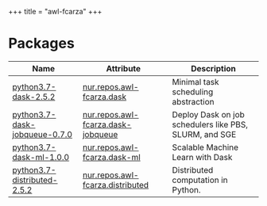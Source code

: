 
+++
title = "awl-fcarza"
+++

# Packages

Name | Attribute | Description
-----|-----------|------------
[python3.7-dask-2.5.2](https://github.com/ContinuumIO/dask/)|[nur.repos.awl-fcarza.dask](https://github.com/nix-community/nur-combined/tree/master/repos/awl-fcarza/pkgs/development/python-modules/dask/default.nix#L39)|Minimal task scheduling abstraction
[python3.7-dask-jobqueue-0.7.0](https://github.com/dask/dask-jobqueue)|[nur.repos.awl-fcarza.dask-jobqueue](https://github.com/nix-community/nur-combined/tree/master/repos/awl-fcarza/pkgs/development/python-modules/dask-jobqueue/default.nix#L29)|Deploy Dask on job schedulers like PBS, SLURM, and SGE
[python3.7-dask-ml-1.0.0](https://github.com/dask/dask-ml)|[nur.repos.awl-fcarza.dask-ml](https://github.com/nix-community/nur-combined/tree/master/repos/awl-fcarza/pkgs/development/python-modules/dask-ml/default.nix#L39)|Scalable Machine Learn with Dask
[python3.7-distributed-2.5.2](https://distributed.readthedocs.io/en/latest/)|[nur.repos.awl-fcarza.distributed](https://github.com/nix-community/nur-combined/tree/master/repos/awl-fcarza/pkgs/development/python-modules/distributed/default.nix#L56)|Distributed computation in Python.

